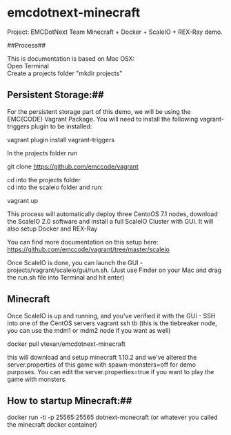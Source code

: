 # emcdotnext-minecraft

Project: EMCDotNext Team Minecraft + Docker + ScaleIO + REX-Ray demo.


##Process##

This is documentation is based on Mac OSX:  
Open Terminal  
Create a projects folder "mkdir projects"  

## Persistent Storage:##  
For the persistent storage part of this demo, we will be using the EMC{CODE} Vagrant Package.  You will need to install the following vagrant-triggers plugin to be installed:

vagrant plugin install vagrant-triggers

In the projects folder run  

 git clone https://github.com/emccode/vagrant  

cd into the projects folder  
cd into the scaleio folder and run:  

vagrant up

This process will automatically deploy three CentoOS 7.1 nodes, download the ScaleIO 2.0 software and install a full ScaleIO Cluster with GUI. It will also setup Docker and REX-Ray  

You can find more documentation on this setup here: https://github.com/emccode/vagrant/tree/master/scaleio    

Once ScaleIO is done, you can launch the GUI - projects/vagrant/scaleio/gui/run.sh. (Just use Finder on your Mac and drag the run.sh file into Terminal and hit enter)    

## Minecraft ##
Once ScaleIO is up and running, and you've verified it with the GUI - SSH into one of the CentOS servers
vagrant ssh tb (this is the tiebreaker node, you can use the mdm1 or mdm2 node if you want as well)  

docker pull vtexan/emcdotnext-minecraft  

this will download and setup minecraft 1.10.2 and we've altered the server.properties of this game with spawn-monsters=off for demo purposes.  You can edit the server.properties=true if you want to play the game with monsters.  

## How to startup Minecraft:##

docker run -ti -p 25565:25565 dotnext-monecraft (or whatever you called the minecraft docker container)  
